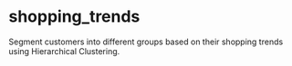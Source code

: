 # shopping_trends
Segment customers into different groups based on their shopping trends using Hierarchical Clustering.
